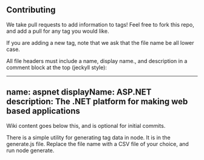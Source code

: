 ## Contributing

We take pull requests to add information to tags! Feel free to fork this repo, and add a pull for any tag you would like.

If you are adding a new tag, note that we ask that the file name be all lower case.

All file headers must include a name, display name., and description in a comment block at the top (jeckyll style):

---
name: aspnet
displayName: ASP.NET
description: The .NET platform for making web based applications
---

Wiki content goes below this, and is optional for initial commits.

There is a simple utility for generating tag data in node. It is in the generate.js file. Replace the file name with a CSV file of your choice, and run node generate.